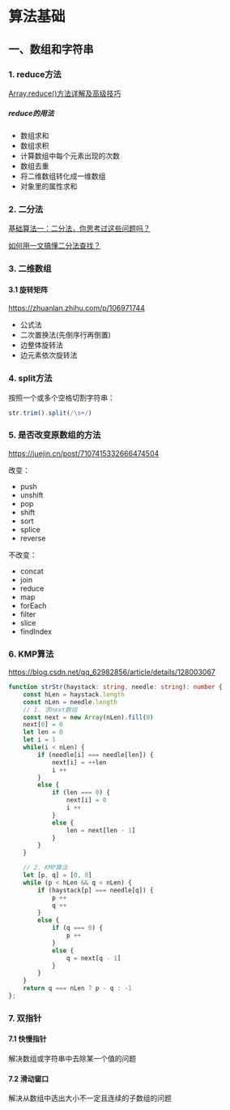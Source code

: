 # 算法基础

## 一、数组和字符串

### 1. reduce方法

[Array.reduce()方法详解及高级技巧](https://juejin.cn/post/6934513005401292808)

##### reduce的用法

- 数组求和
- 数组求积
- 计算数组中每个元素出现的次数
- 数组去重
- 将二维数组转化成一维数组
- 对象里的属性求和

### 2. 二分法

[基础算法一：二分法，你思考过这些问题吗？](https://zhuanlan.zhihu.com/p/308605122)

[如何用一文搞懂二分法查找？](https://www.zhihu.com/question/484150493)

### 3. 二维数组

#### 3.1 旋转矩阵

https://zhuanlan.zhihu.com/p/106971744

- 公式法
- 二次置换法(先倒序行再倒置)
- 边整体旋转法
- 边元素依次旋转法

### 4. split方法

按照一个或多个空格切割字符串：

```javascript
str.trim().split(/\s+/)
```

### 5. 是否改变原数组的方法

https://juejin.cn/post/7107415332666474504

改变：

- push
- unshift
- pop
- shift
- sort
- splice
- reverse

不改变：

- concat
- join
- reduce
- map
- forEach
- filter
- slice
- findIndex

### 6. KMP算法

https://blog.csdn.net/qq_62982856/article/details/128003067

```typescript
function strStr(haystack: string, needle: string): number {
    const hLen = haystack.length
    const nLen = needle.length
    // 1. 求next数组
    const next = new Array(nLen).fill(0)
    next[0] = 0
    let len = 0
    let i = 1
    while(i < nLen) {
        if (needle[i] === needle[len]) {
            next[i] = ++len
            i ++
        }
        else {
            if (len === 0) {
                next[i] = 0
                i ++
            }
            else {
                len = next[len - 1]
            }
        }
    }

    // 2. KMP算法
    let [p, q] = [0, 0]
    while (p < hLen && q < nLen) {
        if (haystack[p] === needle[q]) {
            p ++
            q ++
        }
        else {
            if (q === 0) {
                p ++
            }
            else {
                q = next[q - 1]
            }
        }
    }
    return q === nLen ? p - q : -1
};
```

### 7. 双指针

#### 7.1 快慢指针

解决数组或字符串中去除某一个值的问题

#### 7.2 滑动窗口

解决从数组中选出大小不一定且连续的子数组的问题
